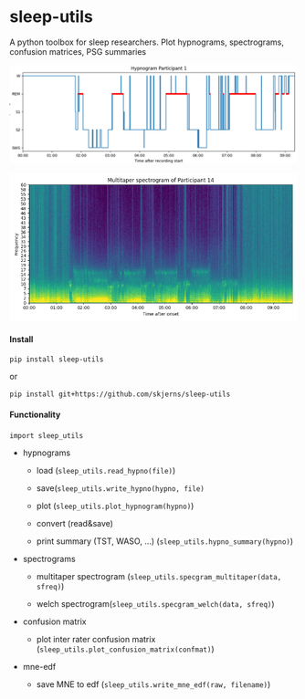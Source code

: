 # sleep-utils

A python toolbox for sleep researchers. Plot hypnograms, spectrograms, confusion matrices, PSG summaries

![sample_hypnogram.png](./assets/d1f7592a94f0f39c4d672c5913e161ec16193458.png)

![spectrogram_multitaper.png](./assets/c49446ae6d84dee6e13ae14034dd12eb6bbdb48d.png)

#### Install

```
pip install sleep-utils
```

or

```
pip install git+https://github.com/skjerns/sleep-utils
```







#### Functionality

`import sleep_utils`

- hypnograms
  
  - load (`sleep_utils.read_hypno(file)`)
  
  - save(`sleep_utils.write_hypno(hypno, file)`
  
  - plot (`sleep_utils.plot_hypnogram(hypno)`)
  
  - convert (read&save)
  
  - print summary (TST, WASO, ...) (`sleep_utils.hypno_summary(hypno)`)

- spectrograms
  
  - multitaper spectrogram (`sleep_utils.specgram_multitaper(data, sfreq)`)
  
  - welch spectrogram(`sleep_utils.specgram_welch(data, sfreq)`)

- confusion matrix
  
  - plot inter rater confusion matrix (`sleep_utils.plot_confusion_matrix(confmat)`)

- mne-edf
  
  - save MNE to edf (`sleep_utils.write_mne_edf(raw, filename)`)
